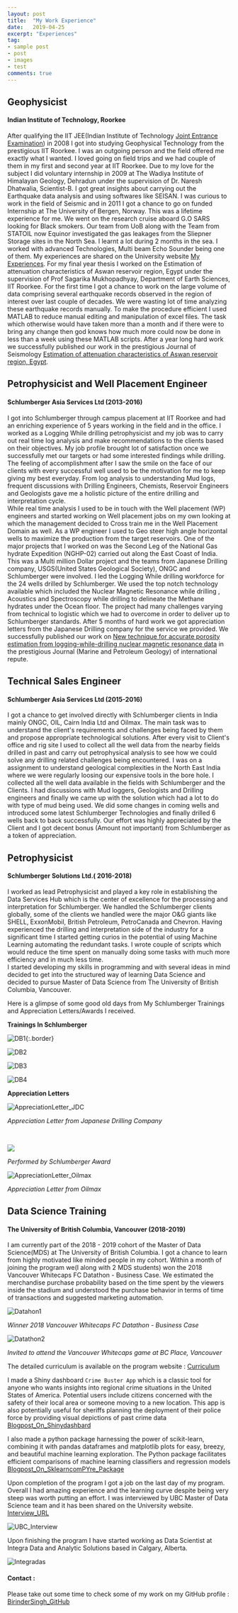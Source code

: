 ```yaml
---
layout: post
title:  "My Work Experience"
date:   2019-04-25
excerpt: "Experiences"
tag:
- sample post
- post
- images
- test
comments: true
---
```



## Geophysicist
#### Indian Institute of Technology, Roorkee

After qualifying the IIT JEE(Indian Institute of Technology [Joint Entrance Examination](https://en.wikipedia.org/wiki/Joint_Entrance_Examination)) in 2008 I got into studying Geophysical Technology from the prestigious IIT Roorkee. I was an outgoing person and the field offered me exactly what I wanted. I loved going on field trips and we had couple of them in my first and second year at IIT Roorkee. Due to my love for the subject I did voluntary internship in 2009 at The Wadiya Institute of Himalayan Geology, Dehradun under the supervision of Dr. Naresh Dhatwalia, Scientist-B. I got great insights about carrying out the Earthquake data analysis and using softwares like SEISAN. I was curious to work in the field of Seismic and in 2011 I got a chance to go on funded Internship at The University of Bergen, Norway. This was a lifetime experience for me. We went on the research cruise aboard G.O SARS looking for Black smokers. Our team from UoB along with the Team from STATOIL now Equinor investigated the gas leakages from the Sliepner Storage sites in the North Sea. I learnt a lot during 2 months in the sea. I worked with advanced Technologies, Multi beam Echo Sounder being one of them.
My experiences are shared on the University website [My Experiences](https://www.uib.no/en/geobio/54047/discovering-new-world-beneath-one%E2%80%99s-feet).
For my final year thesis I worked on the Estimation of attenuation characteristics of Aswan reservoir region, Egypt under the supervision of Prof Sagarika Mukhopadhyay, Department of Earth Sciences, IIT Roorkee. For the first time I got a chance to work on the large volume of data comprising several earthquake records observed in the region of interest over last couple of decades. We were wasting lot of time analyzing these earthquake records manually. To make the procedure efficient I used MATLAB to reduce manual editing and manipulation of excel files. The task which otherwise would have taken more than a month and if there were to bring any change then god knows how much more could now be done in less than a week using these MATLAB scripts.
After a year long hard work we successfully published our work in the prestigious Journal of Seismology [Estimation of attenuation characteristics of Aswan reservoir region, Egypt](https://link.springer.com/article/10.1007/s10950-015-9511-2).


## Petrophysicist and Well Placement Engineer
#### Schlumberger Asia Services Ltd (2013-2016)

I got into Schlumberger through campus placement at IIT Roorkee and had an enriching experience of 5 years working in the field and in the office.
I worked as a Logging While drilling petrophysicist and my job was to carry out real time log analysis and make recommendations to the clients based on their objectives. My job profile brought lot of satisfaction once we successfully met our targets or had some interested findings while drilling. The feeling of accomplishment after I saw the smile on the face of our clients with every successful well used to be the motivation for me to keep giving my best everyday. From log analysis to understanding Mud logs, frequent discussions with Drilling Engineers, Chemists, Reservoir Engineers and Geologists gave me a holistic picture of the entire drilling and interpretation cycle.      
While real time analysis I used to be in touch with the Well placement (WP) engineers and started working on Well placement jobs on my own looking at which the management decided to Cross train me in the Well Placement Domain as well. As a WP engineer I used to Geo steer high angle horizontal wells to maximize the production from the target reservoirs.
One of the major projects that I worked on was the Second Leg of the National Gas hydrate Expedition (NGHP-02) carried out along the East Coast of India. This was a Multi million Dollar project and the teams from Japanese Drilling company, USGS(United States Geological Society), ONGC and Schlumberger were involved. I led the Logging While drilling workforce for the 24 wells drilled by Schlumberger.
We used the top notch technology available which included the Nuclear Magnetic Resonance while drilling , Acoustics and Spectroscopy while drilling to delineate the Methane hydrates under the Ocean floor. The project had many challenges varying from technical to logistic which we had to overcome in order to deliver up to Schlumberger standards. After 5 months of hard work we got appreciation letters from the Japanese Drilling company for the service we provided. We successfully published our work on [New technique for accurate porosity estimation from logging-while-drilling nuclear magnetic resonance data](https://doi.org/10.1016/j.marpetgeo.2018.11.001) in the prestigious Journal (Marine and Petroleum Geology) of international repute.

## Technical Sales Engineer
#### Schlumberger Asia Services Ltd (2015-2016)

I got a chance to get involved directly with Schlumberger clients in India mainly ONGC, OIL, Cairn India Ltd and Oilmax. The main task was to understand the client's requirements and challenges being faced by them and propose appropriate technological solutions. After every visit to Client's office and rig site I used to collect all the well data from the nearby fields drilled in past and carry out petrophysical analysis to see how we could solve any drilling related challenges being encountered. I was on a assignment to understand geological complexities in the North East India where we were regularly loosing our expensive tools in the bore hole. I collected all the well data available in the fields with Schlumberger and the Clients. I had discussions with Mud loggers, Geologists and Drilling engineers and finally we came up with the solution which had a lot to do with type of mud being used. We did some changes in coming wells and introduced some latest Schlumberger Technologies and finally drilled 6 wells back to back successfully. Our effort was highly appreciated by the Client and I got decent bonus (Amount not important) from Schlumberger as a token of appreciation.  

## Petrophysicist
#### Schlumberger Solutions Ltd.( 2016-2018)

I worked as lead Petrophysicist and played a key role in establishing the Data Services Hub which is the center of excellence for the processing and interpretation for Schlumberger. We handled the Schlumberger clients globally, some of the clients we handled were the major O&G giants like SHELL, ExxonMobil, British Petroleum, PetroCanada and Chevron.
Having experienced the drilling and interpretation side of the industry for a significant time I started getting curios in the potential of using Machine Learning automating the redundant tasks. I wrote couple of scripts which would reduce the time spent on manually doing some tasks with much more efficiency and in much less time.  
I started developing my skills in programming and with several ideas in mind decided to get into the structured way of learning Data Science and decided to pursue Master of Data Science from The University of British Columbia, Vancouver.

Here is a glimpse of some good old days from My Schlumberger Trainings and Appreciation Letters/Awards I received.

**Trainings In Schlumberger**

![DB1](../imgs/DB1.PNG){:.border}

![DB2](../imgs/DB2.PNG)

![DB3](../imgs/DB3.PNG)

![DB4](../imgs/DB4.PNG)

**Appreciation Letters**

![AppreciationLetter_JDC](../imgs/AppreciationLetter_JDC.PNG)

*Appreciation Letter from Japanese Drilling Company*

<br>

![](../imgs/PbS_Letter.jpg)

*Performed by Schlumberger Award*
<br>

![AppreciationLetter_Oilmax](../imgs/AppreciationLetter_Oilmax.PNG)

*Appreciation Letter from Oilmax*



## Data Science Training
#### The University of British Columbia, Vancouver (2018-2019)

I am currently part of the 2018 - 2019 cohort of the Master of Data Science(MDS) at The University of British Columbia.
I got a chance to learn from highly motivated like minded people in my cohort. Within a month of joining the program we(I along with 2 MDS students) won the 2018 Vancouver Whitecaps FC Datathon - Business Case. We estimated the merchandise purchase probability based on the time spent by the viewers inside the stadium and understood the purchase behavior in terms of time of transactions and suggested marketing automation.

![Datahon1](../imgs/Datathon1.jpg)

*Winner 2018 Vancouver Whitecaps FC Datathon - Business Case*

![Datathon2](../imgs/Datathon2.jpg)

*Invited to attend the Vancouver Whitecaps game at BC Place, Vancouver*

The detailed curriculum is available on the program website : [Curriculum](https://masterdatascience.ubc.ca/programs/vancouver)

I made a Shiny dashboard `Crime Buster App` which is a classic tool for anyone who wants insights into regional crime situations in the United States of America. Potential users include citizens concerned with the safety of their local area or someone moving to a new location. This app is also potentially useful for sheriffs planning the deployment of their police force by providing visual depictions of past crime data [Blogpost_On_Shinydashbard](https://birinder1469.github.io/BirinderSingh_Blog/CrimeBuster_App/)

I also made a python package harnessing the power of scikit-learn, combining it with pandas dataframes and matplotlib plots for easy, breezy, and beautiful machine learning exploration. The Python package facilitates efficient comparisons of machine learning classifiers and regression models [Blogpost_On_SklearncomPYre_Package](https://birinder1469.github.io/BirinderSingh_Blog/SklearncomPYre_Package/)

Upon completion of the program I got a job on the last day of my program. Overall I had amazing experience and the learning curve despite being very steep was worth putting an effort. I was interviewed by UBC Master of Data Science team and it has been shared on the University website. [Interview_URL](https://masterdatascience.ubc.ca/student-success-stories/mds-spotlight-meet-birinder-singh-mds-vancouver-%E2%80%93-class-2019)

![UBC_Interview](../imgs/ubc_interview.PNG)

Upon finishing the program I have started working as Data Scientist at Integra Data and Analytic Solutions based in Calgary, Alberta.

![Integradas](../imgs/Integradas.PNG)




#### Contact :
Please take out some time to check some of my work on my GitHub profile :
[BirinderSingh_GitHub](https://github.com/Birinder1469)
